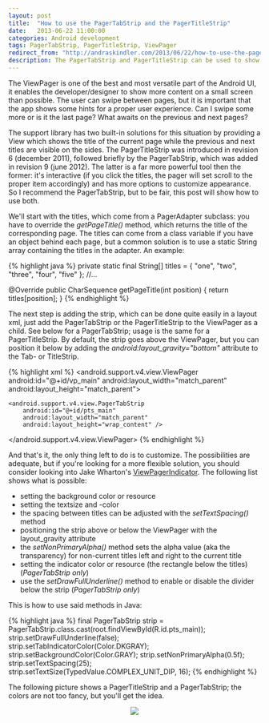 ```yaml
---
layout: post
title:  "How to use the PagerTabStrip and the PagerTitleStrip"
date:   2013-06-22 11:00:00
categories: Android development
tags: PagerTabStrip, PagerTitleStrip, ViewPager 
redirect_from: "http://andraskindler.com/2013/06/22/how-to-use-the-pagertabstrip-and-the-pagertitlestrip"
description: The PagerTabStrip and PagerTitleStrip can be used to show titles above the ViewPager.
---
```

The ViewPager is one of the best and most versatile part of the Android UI, it enables the developer/designer to show more content on a small screen than possible. The user can swipe between pages, but it is important that the app shows some hints for a proper user experience. Can I swipe some more or is it the last page? What awaits on the previous and next pages?
<!-- more -->

The support library has two built-in solutions for this situation by providing a View which shows the title of the current page while the previous and next titles are visible on the sides. The PagerTitleStrip was introduced in revision 6 (december 2011), followed briefly by the PagerTabStrip, which was added in revision 9 (june 2012). The latter is a far more powerful tool then the former: it's interactive (if you click the titles, the pager will set scroll to the proper item accordingly) and has more options to customize appearance. So I recommend the PagerTabStrip, but to be fair, this post will show how to use both.

We'll start with the titles, which come from a PagerAdapter subclass: you have to override the _getPageTitle()_ method, which returns the title of the corresponding page. The titles can come from a class variable if you have an object behind each page, but a common solution is to use a static String array containing the titles in the adapter. An example:

{% highlight java %}
private static final String[] titles = { "one", "two", "three", "four", "five" };
//...

@Override
public CharSequence getPageTitle(int position) {
    return titles[position];
}
{% endhighlight %}

The next step is adding the strip, which can be done quite easily in a layout xml, just add the PagerTabStrip or the PagerTitleStrip to the ViewPager as a child. See below for a PagerTabStrip; usage is the same for a PagerTitleStrip. By default, the strip goes above the ViewPager, but you can position it below by adding the _android:layout_gravity="bottom"_ attribute to the Tab- or TitleStrip.

{% highlight xml %}
<android.support.v4.view.ViewPager
    android:id="@+id/vp_main"
    android:layout_width="match_parent"
    android:layout_height="match_parent">

    <android.support.v4.view.PagerTabStrip
        android:id="@+id/pts_main"
        android:layout_width="match_parent"
        android:layout_height="wrap_content" />
</android.support.v4.view.ViewPager>
{% endhighlight %}

And that's it, the only thing left to do is to customize. The possibilities are adequate, but if you're looking for a more flexible solution, you should consider looking into Jake Wharton's [ViewPagerIndicator](https://github.com/JakeWharton/Android-ViewPagerIndicator). The following list shows what is possible:

*   setting the background color or resource
*   setting the textsize and -color
*   the spacing between titles can be adjusted with the _setTextSpacing()_ method
*   positioning the strip above or below the ViewPager with the layout_gravity attribute
*   the _setNonPrimaryAlpha()_ method sets the alpha value (aka the transparency) for non-current titles left and right to the current title
*   setting the indicator color or resource (the rectangle below the titles) (_PagerTabStrip only_)
*   use the _setDrawFullUnderline()_ method to enable or disable the divider below the strip (_PagerTabStrip only_)

This is how to use said methods in Java:

{% highlight java %}
final PagerTabStrip strip = PagerTabStrip.class.cast(root.findViewById(R.id.pts_main));
strip.setDrawFullUnderline(false);
strip.setTabIndicatorColor(Color.DKGRAY);
strip.setBackgroundColor(Color.GRAY);
strip.setNonPrimaryAlpha(0.5f);
strip.setTextSpacing(25);
strip.setTextSize(TypedValue.COMPLEX_UNIT_DIP, 16);
{% endhighlight %}

The following picture shows a PagerTitleStrip and a PagerTabStrip; the colors are not too fancy, but you'll get the idea.

<p  align="center">
<img src="http://andraskindler.com/img/post/pagertitlestrip_pagertabstrip.jpg"/>
</p>